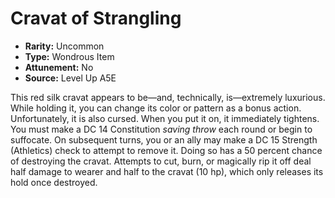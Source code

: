 
# Cravat of Strangling

* **Rarity:** Uncommon
* **Type:** Wondrous Item
* **Attunement:** No
* **Source:** Level Up A5E


This red silk cravat appears to be—and, technically, is—extremely luxurious. While holding it, you can change its color or pattern as a bonus action. Unfortunately, it is also cursed. When you put it on, it immediately tightens. You must make a DC 14 Constitution _saving throw_  each round or begin to suffocate. On subsequent turns, you or an ally may make a DC 15 Strength (Athletics) check to attempt to remove it. Doing so has a 50 percent chance of destroying the cravat. Attempts to cut, burn, or magically rip it off deal half damage to wearer and half to the cravat (10 hp), which only releases its hold once destroyed.
